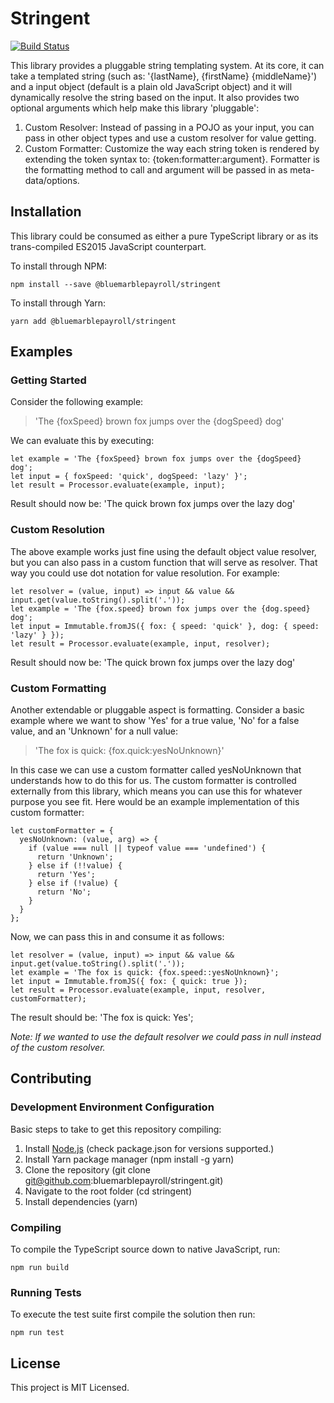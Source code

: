 # Stringent

[![Build Status](https://travis-ci.org/bluemarblepayroll/stringent.svg?branch=master)](https://travis-ci.org/bluemarblepayroll/stringent)

This library provides a pluggable string templating system.  At its core, it can take a templated string (such as: '{lastName}, {firstName} {middleName}') and a input object (default is a plain old JavaScript object) and it will dynamically resolve the string based on the input.  It also provides two optional arguments which help make this library 'pluggable':

1. Custom Resolver: Instead of passing in a POJO as your input, you can pass in other object types and use a custom resolver for value getting.
1. Custom Formatter: Customize the way each string token is rendered by extending the token syntax to: {token:formatter:argument}.  Formatter is the formatting method to call and argument will be passed in as meta-data/options.

## Installation

This library could be consumed as either a pure TypeScript library or as its trans-compiled ES2015 JavaScript counterpart.

To install through NPM:

````
npm install --save @bluemarblepayroll/stringent
````

To install through Yarn:

````
yarn add @bluemarblepayroll/stringent
````

## Examples

### Getting Started

Consider the following example:

> 'The {foxSpeed} brown fox jumps over the {dogSpeed} dog'

We can evaluate this by executing:

````
let example = 'The {foxSpeed} brown fox jumps over the {dogSpeed} dog';
let input = { foxSpeed: 'quick', dogSpeed: 'lazy' }';
let result = Processor.evaluate(example, input);
````

Result should now be: 'The quick brown fox jumps over the lazy dog'

### Custom Resolution

The above example works just fine using the default object value resolver, but you can also pass in a custom function that will serve as resolver.  That way you could use dot notation for value resolution.  For example:

````
let resolver = (value, input) => input && value && input.get(value.toString().split('.'));
let example = 'The {fox.speed} brown fox jumps over the {dog.speed} dog';
let input = Immutable.fromJS({ fox: { speed: 'quick' }, dog: { speed: 'lazy' } });
let result = Processor.evaluate(example, input, resolver);
````

Result should now be: 'The quick brown fox jumps over the lazy dog'

### Custom Formatting

Another extendable or pluggable aspect is formatting.  Consider a basic example where we want to show 'Yes' for a true value, 'No' for a false value, and an 'Unknown' for a null value:

> 'The fox is quick: {fox.quick:yesNoUnknown}'

In this case we can use a custom formatter called yesNoUnknown that understands how to do this for us.  The custom formatter is controlled externally from this library, which means you can use this for whatever purpose you see fit.  Here would be an example implementation of this custom formatter:

````
let customFormatter = {
  yesNoUnknown: (value, arg) => {
    if (value === null || typeof value === 'undefined') {
      return 'Unknown';
    } else if (!!value) {
      return 'Yes';
    } else if (!value) {
      return 'No';
    }
  }
};

````

Now, we can pass this in and consume it as follows:

````
let resolver = (value, input) => input && value && input.get(value.toString().split('.'));
let example = 'The fox is quick: {fox.speed::yesNoUnknown}';
let input = Immutable.fromJS({ fox: { quick: true });
let result = Processor.evaluate(example, input, resolver, customFormatter);
````

The result should be: 'The fox is quick: Yes';

*Note: If we wanted to use the default resolver we could pass in null instead of the custom resolver.*

## Contributing

### Development Environment Configuration

Basic steps to take to get this repository compiling:

1. Install [Node.js](https://nodejs.org) (check package.json for versions supported.)
2. Install Yarn package manager (npm install -g yarn)
3. Clone the repository (git clone git@github.com:bluemarblepayroll/stringent.git)
4. Navigate to the root folder (cd stringent)
5. Install dependencies (yarn)

### Compiling

To compile the TypeScript source down to native JavaScript, run:

````
npm run build
````

### Running Tests

To execute the test suite first compile the solution then run:

````
npm run test
````

## License

This project is MIT Licensed.

